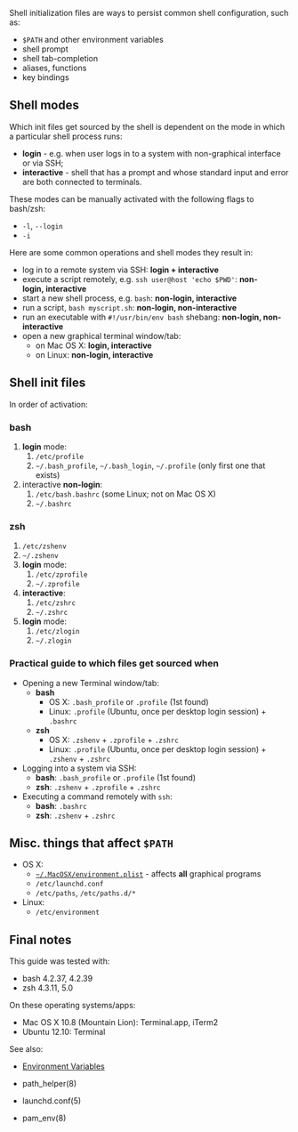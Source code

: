Shell initialization files are ways to persist common shell configuration, such
as:

* `$PATH` and other environment variables
* shell prompt
* shell tab-completion
* aliases, functions
* key bindings


## Shell modes

Which init files get sourced by the shell is dependent on the mode in which a
particular shell process runs:

* **login** - e.g. when user logs in to a system with non-graphical interface or
  via SSH;
* **interactive** - shell that has a prompt and whose standard input and error
  are both connected to terminals.

These modes can be manually activated with the following flags to bash/zsh:

* `-l`, `--login`
* `-i`

Here are some common operations and shell modes they result in:

* log in to a remote system via SSH:
  **login + interactive**
* execute a script remotely, e.g. `ssh user@host 'echo $PWD'`:
  **non-login,&nbsp;interactive**
* start a new shell process, e.g. `bash`:
  **non-login, interactive**
* run a script, `bash myscript.sh`:
  **non-login, non-interactive**
* run an executable with `#!/usr/bin/env bash` shebang:
  **non-login, non-interactive**
* open a new graphical terminal window/tab:
  * on Mac OS X: **login, interactive**
  * on Linux: **non-login, interactive**


## Shell init files

In order of activation:

### bash

1. **login** mode:
   1. `/etc/profile`
   2. `~/.bash_profile`, `~/.bash_login`, `~/.profile` (only first one that exists)
2. interactive **non-login**:
   1. `/etc/bash.bashrc` (some Linux; not on Mac OS X)
   2. `~/.bashrc`

### zsh

1. `/etc/zshenv`
2. `~/.zshenv`
3. **login** mode:
   1. `/etc/zprofile`
   2. `~/.zprofile`
4. **interactive**:
   1. `/etc/zshrc`
   2. `~/.zshrc`
5. **login** mode:
   1. `/etc/zlogin`
   2. `~/.zlogin`

### Practical guide to which files get sourced when

* Opening a new Terminal window/tab:
  * **bash**
     * OS X: `.bash_profile` or `.profile` (1st found)
     * Linux: `.profile` (Ubuntu, once per desktop login session) + `.bashrc`
  * **zsh**
     * OS X: `.zshenv` + `.zprofile` + `.zshrc`
     * Linux: `.profile` (Ubuntu, once per desktop login session) + `.zshenv` + `.zshrc`
* Logging into a system via SSH:
  * **bash**: `.bash_profile` or `.profile` (1st found)
  * **zsh**: `.zshenv` + `.zprofile` + `.zshrc`
* Executing a command remotely with `ssh`:
  * **bash**: `.bashrc`
  * **zsh**: `.zshenv` + `.zshrc`

## Misc. things that affect `$PATH`

* OS X:
  * [`~/.MacOSX/environment.plist`][plist] - affects **all** graphical programs
  * `/etc/launchd.conf`
  * `/etc/paths`, `/etc/paths.d/*`
* Linux:
  * `/etc/environment`

## Final notes

This guide was tested with:

* bash 4.2.37, 4.2.39
* zsh  4.3.11, 5.0

On these operating systems/apps:

* Mac OS X 10.8 (Mountain Lion): Terminal.app, iTerm2
* Ubuntu 12.10: Terminal

See also:

* [Environment Variables](https://help.ubuntu.com/community/EnvironmentVariables)
* path_helper(8)
* launchd.conf(5)
* pam_env(8)


  [plist]:
  http://developer.apple.com/library/mac/#documentation/MacOSX/Conceptual/BPRuntimeConfig/Articles/EnvironmentVars.html#//apple_ref/doc/uid/20002093-113982
